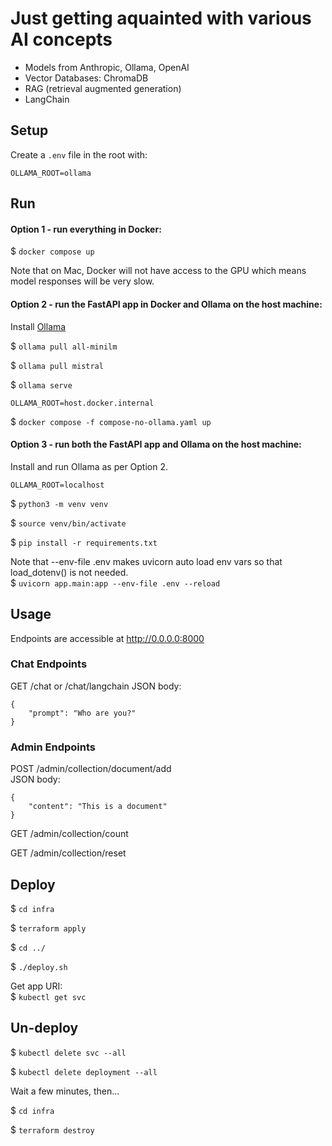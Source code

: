 # Just getting aquainted with various AI concepts
- Models from Anthropic, Ollama, OpenAI
- Vector Databases: ChromaDB
- RAG (retrieval augmented generation)
- LangChain

## Setup
Create a `.env` file in the root with:
```
OLLAMA_ROOT=ollama
```

## Run

#### Option 1 - run everything in Docker:

$ `docker compose up`

Note that on Mac, Docker will not have access to the GPU which means model responses will be very slow.

#### Option 2 - run the FastAPI app in Docker and Ollama on the host machine:

Install [Ollama](https://ollama.com/)

$ `ollama pull all-minilm`

$ `ollama pull mistral`

$ `ollama serve`

`OLLAMA_ROOT=host.docker.internal`

$ `docker compose -f compose-no-ollama.yaml up`

#### Option 3 - run both the FastAPI app and Ollama on the host machine:

Install and run Ollama as per Option 2.

`OLLAMA_ROOT=localhost`

$ `python3 -m venv venv`

$ `source venv/bin/activate`

$ `pip install -r requirements.txt`

Note that --env-file .env makes uvicorn auto load env vars so that load_dotenv() is not needed.  
$ `uvicorn app.main:app --env-file .env --reload`

## Usage

Endpoints are accessible at http://0.0.0.0:8000

### Chat Endpoints

GET /chat or /chat/langchain
JSON body:
```
{
    "prompt": "Who are you?"
}
```

### Admin Endpoints

POST /admin/collection/document/add  
JSON body:
```
{
    "content": "This is a document"
}
```

GET /admin/collection/count

GET /admin/collection/reset

## Deploy

$ `cd infra`

$ `terraform apply`

$ `cd ../`

$ `./deploy.sh`

Get app URI:  
$ `kubectl get svc`

## Un-deploy

$ `kubectl delete svc --all`

$ `kubectl delete deployment --all`

Wait a few minutes, then...

$ `cd infra`

$ `terraform destroy`